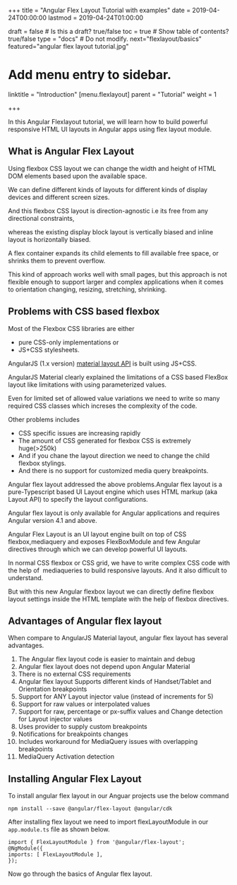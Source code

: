 +++
title = "Angular Flex Layout Tutorial with examples"
date = 2019-04-24T00:00:00
lastmod = 2019-04-24T01:00:00

draft = false  # Is this a draft? true/false
toc = true  # Show table of contents? true/false
type = "docs"  # Do not modify.
next="flexlayout/basics"
featured="angular flex layout tutorial.jpg"

# Add menu entry to sidebar.

linktitle = "Introduction"
[menu.flexlayout]
  parent = "Tutorial"
  weight = 1

+++

In this Angular Flexlayout tutorial, we will learn how to build powerful responsive HTML UI layouts in Angular apps using flex layout module.

## What is Angular Flex Layout

Using flexbox CSS layout we can change the width and height of HTML DOM elements based upon the available space.

We can define different kinds of layouts for different kinds of display devices and different screen sizes.

And this flexbox CSS layout is direction-agnostic i.e its free from any directional constraints, 

whereas the existing display block layout is vertically biased and inline layout is horizontally biased.

A flex container expands its child elements to fill available free space, or shrinks them to prevent overflow.

This kind of approach works well with small pages, but this approach is not flexible enough to support larger and complex applications when it comes to orientation changing, resizing, stretching, shrinking.

## Problems with CSS based flexbox

Most of the Flexbox CSS libraries are either

* pure CSS-only implementations or
* JS+CSS stylesheets.

AngularJS (1.x version) [material layout API](https://material.angularjs.org/latest/layout/container) is built using JS+CSS.

AngularJS Material clearly explained the limitations of a CSS based FlexBox layout like limitations with using parameterized values.

Even for limited set of allowed value variations we need to write so many required CSS classes which increses the complexity of the code.

Other problems includes

* CSS specific issues are increasing rapidly
* The amount of CSS generated for flexbox CSS is extremely huge(>250k)
* And if you chane the layout direction we need to change the child flexbox stylings.
* And there is no support for customized media query breakpoints.

Angular flex layout addressed the above problems.Angular flex layout is a pure-Typescript based UI Layout engine which uses HTML markup (aka Layout API) to specify the layout configurations.

Angular flex layout is only available for Angular applications and requires Angular version 4.1 and above.

Angular Flex Layout is an UI layout engine built on top of CSS flexbox,mediaquery and exposes FlexBoxModule and few Angular directives through which we can develop powerful UI layouts.

In normal CSS flexbox or CSS grid, we have to write complex CSS code with the help of  mediaqueries to build responsive layouts. And it also difficult to understand.

But with this new Angular flexbox layout we can directly define flexbox layout settings inside the HTML template with the help of flexbox directives.

## Advantages of Angular flex layout

When compare to AngularJS Material layout, angular flex layout has several advantages.

1. The Angular flex layout code is easier to maintain and debug
2. Angular flex layout does not depend upon Angular Material
3. There is no external CSS requirements
4. Angular flex layout Supports different kinds of Handset/Tablet and Orientation breakpoints
5. Support for ANY Layout injector value (instead of increments for 5)
6. Support for raw values or interpolated values
7. Support for raw, percentage or px-suffix values and Change detection for Layout injector values
8. Uses provider to supply custom breakpoints
9. Notifications for breakpoints changes
10. Includes workaround for MediaQuery issues with overlapping breakpoints
11. MediaQuery Activation detection

## Installing Angular Flex Layout

To install angular flex layout in our Anguar projects use the below command
```
npm install --save @angular/flex-layout @angular/cdk
```
After installing flex layout we need to import flexLayoutModule in our `app.module.ts` file as shown below.
```
import { FlexLayoutModule } from '@angular/flex-layout';
@NgModule({
imports: [ FlexLayoutModule ],
});
```

Now go through the basics of Angular flex layout.